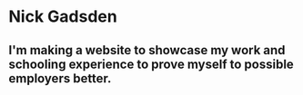 # Nick Gadsden

## I'm making a website to showcase my work and schooling experience to prove myself to possible employers better.

## 

